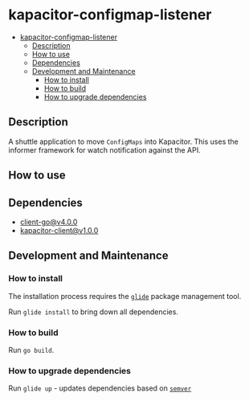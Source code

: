 # kapacitor-configmap-listener

<!-- TOC -->

- [kapacitor-configmap-listener](#kapacitor-configmap-listener)
    - [Description](#description)
    - [How to use](#how-to-use)
    - [Dependencies](#dependencies)
    - [Development and Maintenance](#development-and-maintenance)
        - [How to install](#how-to-install)
        - [How to build](#how-to-build)
        - [How to upgrade dependencies](#how-to-upgrade-dependencies)

<!-- /TOC -->

## Description
A shuttle application to move `ConfigMaps` into Kapacitor.  This uses the informer framework for watch notification against the API. 

## How to use

## Dependencies

* [client-go@v4.0.0](https://github.com/kubernetes/client-go)
* [kapacitor-client@v1.0.0](https://github.com/influxdata/kapacitor/tree/master/client/v1)

## Development and Maintenance

### How to install
The installation process requires the [`glide`](https://github.com/Masterminds/glide) package management tool.

Run `glide install` to bring down all dependencies.

### How to build

Run `go build`.

### How to upgrade dependencies

Run `glide up` - updates dependencies based on [`semver`](http://semver.org/)